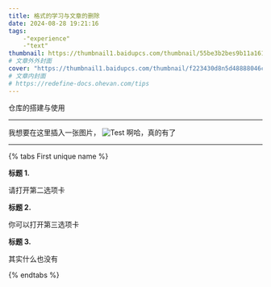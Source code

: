 ```yaml
---
title: 格式的学习与文章的删除
date: 2024-08-28 19:21:16
tags:
    -"experience"
    -"text"
thumbnail: https://thumbnail1.baidupcs.com/thumbnail/55be3b2bes9b11a1611f3dae23084d7b?fid=1466200850-250528-563612071752326&rt=pr&sign=FDTAER-DCb740ccc5511e5e8fedcff06b081203-gzJD5FPM4zH9I3%2bYWBPLyaxYnIA%3d&expires=8h&chkbd=0&chkv=0&dp-logid=9105647784150140266&dp-callid=0&time=1725073200&size=c1920_u1080&quality=90&vuk=1466200850&ft=image&autopolicy=1
# 文章外外封面
cover: "https://thumbnail1.baidupcs.com/thumbnail/f223430d8n5d48888046c079ab9fb61a?fid=1466200850-250528-592310153283877&rt=pr&sign=FDTAER-DCb740ccc5511e5e8fedcff06b081203-X6JwUWP9JY2UQj%2bWV%2fPRqYzUjHA%3d&expires=8h&chkbd=0&chkv=0&dp-logid=9105647784150140266&dp-callid=0&time=1725073200&size=c1920_u1080&quality=90&vuk=1466200850&ft=image&autopolicy=1" 
# 文章内封面
# https://redefine-docs.ohevan.com/tips
---
```


仓库的搭建与使用

---
我想要在这里插入一张图片，
![Test](/images/test.jpg) 
啊哈，真的有了

---
{% tabs First unique name %}
<!-- tab First-->
**标题 1.**

请打开第二选项卡
<!-- endtab -->
 
<!-- tab Second-->
**标题 2.**

你可以打开第三选项卡
<!-- endtab -->
 
<!-- tab Third-->
**标题 3.**

其实什么也没有
<!-- endtab -->
{% endtabs %}
